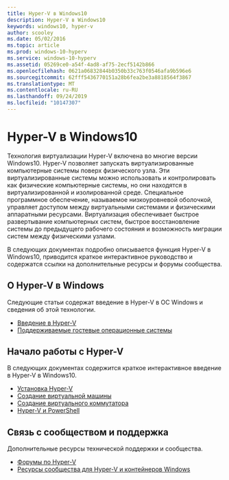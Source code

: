```yaml
---
title: Hyper-V в Windows10
description: Hyper-V в Windows10
keywords: windows10, hyper-v
author: scooley
ms.date: 05/02/2016
ms.topic: article
ms.prod: windows-10-hyperv
ms.service: windows-10-hyperv
ms.assetid: 05269ce0-a54f-4ad8-af75-2ecf5142b866
ms.openlocfilehash: 0621a06832844b0350b33c763f0546afa9b596e6
ms.sourcegitcommit: 62fff5436770151a28b6fea2be3a8818564f3867
ms.translationtype: MT
ms.contentlocale: ru-RU
ms.lasthandoff: 09/24/2019
ms.locfileid: "10147307"
---
```

# <a name="hyper-v-on-windows-10"></a>Hyper-V в Windows10 

Технология виртуализации Hyper-V включена во многие версии Windows10. Hyper-V позволяет запускать виртуализированные компьютерные системы поверх физического узла. Эти виртуализированные системы можно использовать и контролировать как физические компьютерные системы, но они находятся в виртуализированной и изолированной среде. Специальное программное обеспечение, называемое низкоуровневой оболочкой, управляет доступом между виртуальными системами и физическими аппаратными ресурсами. Виртуализация обеспечивает быстрое развертывание компьютерных систем, быстрое восстановление системы до предыдущего рабочего состояния и возможность миграции систем между физическими узлами.

В следующих документах подробно описывается функция Hyper-V в Windows10, приводится краткое интерактивное руководство и содержатся ссылки на дополнительные ресурсы и форумы сообщества. 

## <a name="about-hyper-v-on-windows"></a>О Hyper-V в Windows
Следующие статьи содержат введение в Hyper-V в ОС Windows и сведения об этой технологии.

* [Введение в Hyper-V](./about/index.md)
* [Поддерживаемые гостевые операционные системы](about/supported-guest-os.md)

## <a name="get-started-with-hyper-v"></a>Начало работы с Hyper-V
В следующих документах содержится краткое интерактивное введение в Hyper-V в Windows10.

* [Установка Hyper-V](quick-start/enable-hyper-v.md)
* [Создание виртуальной машины](quick-start/create-virtual-machine.md)
* [Создание виртуального коммутатора](quick-start/connect-to-network.md)
* [Hyper-V и PowerShell](quick-start/try-hyper-v-powershell.md)

## <a name="connect-with-community-and-support"></a>Связь с сообществом и поддержка
Дополнительные ресурсы технической поддержки и сообщества.

* [Форумы по Hyper-V](https://social.technet.microsoft.com/Forums/windowsserver/home?forum=winserverhyperv)
* [Ресурсы сообщества для Hyper-V и контейнеров Windows](/virtualization/community/index.md)
